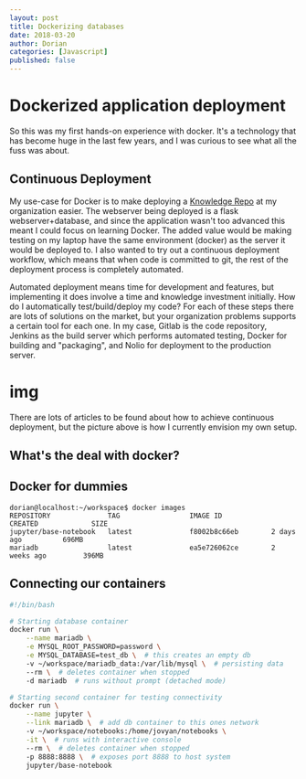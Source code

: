 ```yaml
---
layout: post
title: Dockerizing databases
date: 2018-03-20
author: Dorian 
categories: [Javascript]
published: false
---
```


# Dockerized application deployment

So this was my first hands-on experience with docker. It's a technology that has become huge in the last few years, and I was curious to see what all the fuss was about. 

## Continuous Deployment

My use-case for Docker is to make deploying a [Knowledge Repo](https://github.com/airbnb/knowledge-repo) at my organization easier. The webserver being deployed is a flask webserver+database, and since the application wasn't too advanced this meant I could focus on learning Docker. The added value would be making testing on my laptop have the same environment (docker) as the server it would be deployed to. I also wanted to try out a continuous deployment workflow, which means that when code is committed to git, the rest of the deployment process is completely automated. 

Automated deployment means time for development and features, but implementing it does involve a time and knowledge investment initially. How do I automatically test/build/deploy my code? For each of these steps there are lots of solutions on the market, but your organization problems supports a certain tool for each one. In my case, Gitlab is the code repository, Jenkins as the build server which performs automated testing, Docker for building and "packaging", and Nolio for deployment to the production server. 

# img

There are lots of articles to be found about how to achieve continuous deployment, but the picture above is how I currently envision my own setup. 

## What's the deal with docker?

## Docker for dummies

```console
dorian@localhost:~/workspace$ docker images
REPOSITORY              TAG                 IMAGE ID            CREATED             SIZE
jupyter/base-notebook   latest              f8002b8c66eb        2 days ago          696MB
mariadb                 latest              ea5e726062ce        2 weeks ago         396MB
```

## Connecting our containers

```bash
#!/bin/bash

# Starting database container
docker run \
    --name mariadb \
    -e MYSQL_ROOT_PASSWORD=password \
    -e MYSQL_DATABASE=test_db \  # this creates an empty db
    -v ~/workspace/mariadb_data:/var/lib/mysql \  # persisting data
    --rm \  # deletes container when stopped
    -d mariadb  # runs without prompt (detached mode)

# Starting second container for testing connectivity
docker run \
    --name jupyter \
    --link mariadb \  # add db container to this ones network
    -v ~/workspace/notebooks:/home/jovyan/notebooks \
    -it \  # runs with interactive console
    --rm \  # deletes container when stopped
    -p 8888:8888 \  # exposes port 8888 to host system
    jupyter/base-notebook
```
